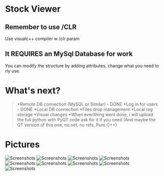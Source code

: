 # Stock Viewer
## Remember to use /CLR 
Use visualc++ compiler w /clr param 
## It REQUIRES an MySql Database for work
You can modify the structure by adding attributes.
change what you need to rly use.
# What's next?
>*Remote DB connection (MySQL or Similar) - DONE
>*Log in for users - DONE
>*Local DB connection
>*Files drop management
>*Local reg storage
>*Visual changes <this will take more time>
>*When everithing went done, i will upload the full 
 python with PyQT code ask for it if you need
 (And maybe the QT version of this one, no.net, no refs, Pure C++)
# Pictures
![Screenshots](/StockViewer/StockViewer/TEMP/LogIn.png)
![Screenshots](/StockViewer/StockViewer/TEMP/QS.png)
![Screenshots](/StockViewer/StockViewer/TEMP/Main.png)
![Screenshots](/StockViewer/StockViewer/TEMP/Sales.png)
![Screenshots](/StockViewer/StockViewer/TEMP/Admin.png)
![Screenshots](/StockViewer/StockViewer/TEMP/AddUser.png)
![Screenshots](/StockViewer/StockViewer/TEMP/SearchUser.png)
![Screenshots](/StockViewer/StockViewer/TEMP/Products.png)
![Screenshots](/StockViewer/StockViewer/TEMP/UsersMGM.png)
